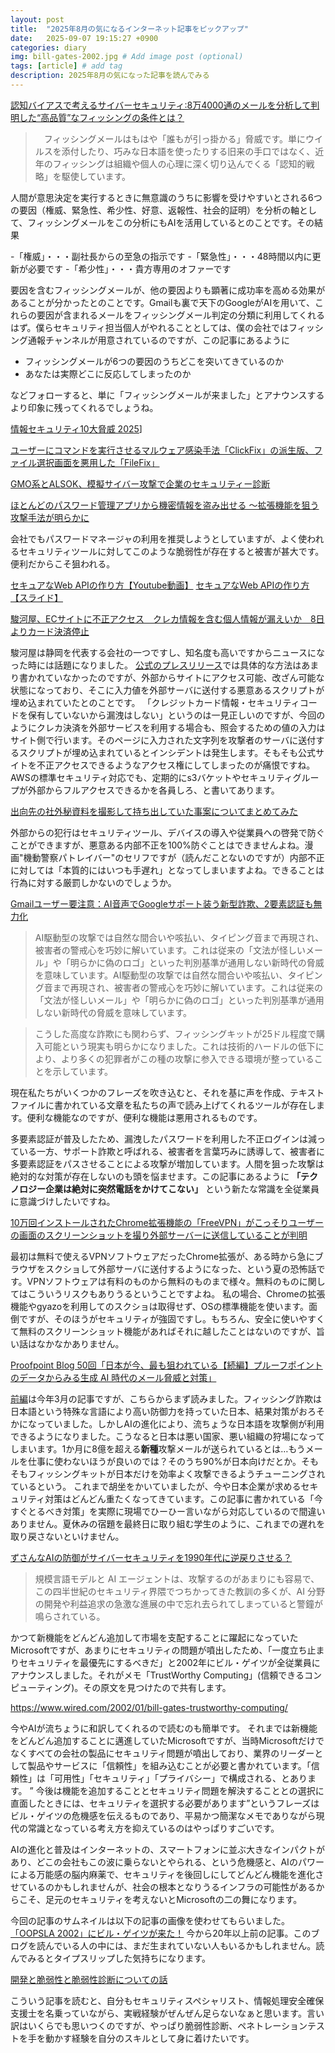 ```yaml
---
layout: post
title:  "2025年8月の気になるインターネット記事をピックアップ"
date:   2025-09-07 19:15:27 +0900
categories: diary
img: bill-gates-2002.jpg # Add image post (optional)
tags: [article] # add tag
description: 2025年8月の気になった記事を読んでみる
---
```


[認知バイアスで考えるサイバーセキュリティ:8万4000通のメールを分析して判明した“高品質”なフィッシングの条件とは？](https://www.itmedia.co.jp/enterprise/articles/2508/01/news013.html)

>　フィッシングメールはもはや「誰もが引っ掛かる」脅威です。単にウイルスを添付したり、巧みな日本語を使ったりする旧来の手口ではなく、近年のフィッシングは組織や個人の心理に深く切り込んでくる「認知的戦略」を駆使しています。

人間が意思決定を実行するときに無意識のうちに影響を受けやすいとされる6つの要因（権威、緊急性、希少性、好意、返報性、社会的証明）を分析の軸として、フィッシングメールをこの分析にもAIを活用しているとのことです。その結果

-「権威」・・・副社長からの至急の指示です
-「緊急性」・・・48時間以内に更新が必要です
-「希少性」・・・貴方専用のオファーです

要因を含むフィッシングメールが、他の要因よりも顕著に成功率を高める効果があることが分かったとのことです。Gmailも裏で天下のGoogleがAIを用いて、これらの要因が含まれるメールをフィッシングメール判定の分類に利用してくれるはず。僕らセキュリティ担当個人がやれることとしては、僕の会社ではフィッシング通報チャンネルが用意されているのですが、この記事にあるように

- フィッシングメールが6つの要因のうちどこを突いてきているのか
- あなたは実際どこに反応してしまったのか

などフォローすると、単に「フィッシングメールが来ました」とアナウンスするより印象に残ってくれるでしょうね。

[情報セキュリティ10大脅威 2025](https://www.ipa.go.jp/security/10threats/10threats2025.html)]

[ユーザーにコマンドを実行させるマルウェア感染手法「ClickFix」の派生版、ファイル選択画面を悪用した「FileFix」](https://internet.watch.impress.co.jp/docs/news/2035100.html)

[GMO系とALSOK、模擬サイバー攻撃で企業のセキュリティー診断](https://www.nikkei.com/article/DGXZQOUC2843E0Y5A720C2000000/)

[ほとんどのパスワード管理アプリから機密情報を盗み出せる ～拡張機能を狙う攻撃手法が明らかに](https://forest.watch.impress.co.jp/docs/news/2040917.html)

会社でもパスワードマネージャの利用を推奨しようとしていますが、よく使われるセキュリティツールに対してこのような脆弱性が存在すると被害が甚大です。便利だからこそ狙われる。

[セキュアなWeb APIの作り方【Youtube動画】](https://www.youtube.com/watch?v=p3VmoPKrBNs)
[セキュアなWeb APIの作り方【スライド】](https://speakerdeck.com/oracle4engineer/secure-web-ap)


[駿河屋、ECサイトに不正アクセス　クレカ情報を含む個人情報が漏えいか　8日よりカード決済停止](https://www.itmedia.co.jp/news/articles/2508/09/news034.html)

駿河屋は静岡を代表する会社の一つですし、知名度も高いですからニュースになった時には話題になりました。
[公式のプレスリリース](https://www.suruga-ya.jp/feature/osirase/2025_08_08.html)では具体的な方法はあまり書かれていなかったのですが、外部からサイトにアクセス可能、改ざん可能な状態になっており、そこに入力値を外部サーバに送付する悪意あるスクリプトが埋め込まれていたとのことです。
「クレジットカード情報・セキュリティコードを保有していないから漏洩はしない」というのは一見正しいのですが、今回のようにクレカ決済を外部サービスを利用する場合も、照会するための値の入力はサイト側で行います。そのページに入力された文字列を攻撃者のサーバに送付するスクリプトが埋め込まれているとインシデントは発生します。そもそも公式サイトを不正アクセスできるようなアクセス権にしてしまったのが痛恨ですね。AWSの標準セキュリティ対応でも、定期的にs3バケットやセキュリティグループが外部からフルアクセスできるかを各員しろ、と書いてあります。

[出向先の社外秘資料を撮影して持ち出していた事案についてまとめてみた](https://piyolog.hatenadiary.jp/entry/2025/08/14/000155#f-a6945c0c)

外部からの犯行はセキュリティツール、デバイスの導入や従業員への啓発で防ぐことができますが、悪意ある内部不正を100%防ぐことはできませんよね。漫画"機動警察パトレイバー"のセリフですが（読んだことないのですが）内部不正に対しては「本質的にはいつも手遅れ」となってしまいますよね。できることは行為に対する厳罰しかないのでしょうか。

[Gmailユーザー要注意：AI音声でGoogleサポート装う新型詐欺、2要素認証も無力化](https://innovatopia.jp/cyber-security/cyber-security-news/63779/)


> AI駆動型の攻撃では自然な間合いや咳払い、タイピング音まで再現され、被害者の警戒心を巧妙に解いています。これは従来の「文法が怪しいメール」や「明らかに偽のロゴ」といった判別基準が通用しない新時代の脅威を意味しています。AI駆動型の攻撃では自然な間合いや咳払い、タイピング音まで再現され、被害者の警戒心を巧妙に解いています。これは従来の「文法が怪しいメール」や「明らかに偽のロゴ」といった判別基準が通用しない新時代の脅威を意味しています。

> こうした高度な詐欺にも関わらず、フィッシングキットが25ドル程度で購入可能という現実も明らかになりました。これは技術的ハードルの低下により、より多くの犯罪者がこの種の攻撃に参入できる環境が整っていることを示しています。

現在私たちがいくつかのフレーズを吹き込むと、それを基に声を作成、テキストファイルに書かれている文章を私たちの声で読み上げてくれるツールが存在します。便利な機能なのですが、便利な機能は悪用されるものです。

多要素認証が普及したため、漏洩したパスワードを利用した不正ログインは減っている一方、サポート詐欺と呼ばれる、被害者を言葉巧みに誘導して、被害者に多要素認証をパスさせることによる攻撃が増加しています。人間を狙った攻撃は絶対的な対策が存在しないのも頭を悩ませます。この記事にあるように **「テクノロジー企業は絶対に突然電話をかけてこない」** という新たな常識を全従業員に意識づけしたいですね。

[10万回インストールされたChrome拡張機能の「FreeVPN」がこっそりユーザーの画面のスクリーンショットを撮り外部サーバーに送信していることが判明](https://gigazine.net/news/20250821-freevpn-chrome-extension-captures-screen/)

最初は無料で使えるVPNソフトウェアだったChrome拡張が、ある時から急にブラウザをスクショして外部サーバに送付するようになった、という夏の恐怖話です。VPNソフトウェアは有料のものから無料のものまで様々。無料のものに関してはこういうリスクもありうるということですよね。
私の場合、Chromeの拡張機能やgyazoを利用してのスクショは取得せず、OSの標準機能を使います。面倒ですが、そのほうがセキュリティが強固ですし。もちろん、安全に使いやすくて無料のスクリーンショット機能があればそれに越したことはないのですが、旨い話はなかなかありません。

[Proofpoint Blog 50回「日本が今、最も狙われている【続編】プルーフポイントのデータからみる生成 AI 時代のメール脅威と対策」](https://scan.netsecurity.ne.jp/article/2025/08/26/53510.html)

[前編](https://www.proofpoint.com/jp/blog/email-and-cloud-threats/Japan-is-now-the-most-targeted-country-in-the-world)は今年3月の記事ですが、こちらからまず読みました。フィッシング詐欺は日本語という特殊な言語により高い防御力を持っていた日本、結果対策がおろそかになっていました。しかしAIの進化により、流ちょうな日本語を攻撃側が利用できるようになりました。こうなると日本は悪い国家、悪い組織の狩場になってしまいます。1か月に8億を超える**新種**攻撃メールが送られているとは…もうメールを仕事に使わないほうが良いのでは？そのうち90%が日本向けだとか。そもそもフィッシングキットが日本だけを効率よく攻撃できるようチューニングされているという。
これまで胡坐をかいていましたが、今や日本企業が求めるセキュリティ対策はどんどん重たくなってきています。この記事に書かれている「今すぐとるべき対策」を実際に現場でひーひー言いながら対応しているので間違いありません。夏休みの宿題を最終日に取り組む学生のように、これまでの遅れを取り戻さないといけません。

[ずさんなAIの防御がサイバーセキュリティを1990年代に逆戻りさせる？](https://yamdas.hatenablog.com/entry/20250819/sloppy-ai-defenses)

> 規模言語モデルと AI エージェントは、攻撃するのがあまりにも容易で、この四半世紀のセキュリティ界隈でつちかってきた教訓の多くが、AI 分野の開発や利益追求の急激な進展の中で忘れ去られてしまっていると警鐘が鳴らされている。

かつて新機能をどんどん追加して市場を支配することに躍起になっていたMicrosoftですが、あまりにセキュリティの問題が噴出したため、「一度立ち止まりセキュリティを最優先にするべきだ」と2002年にビル・ゲイツが全従業員にアナウンスしました。それがメモ「TrustWorthy Computing」(信頼できるコンピューティング)。その原文を見つけたので共有します。

https://www.wired.com/2002/01/bill-gates-trustworthy-computing/

今やAIが流ちょうに和訳してくれるので読むのも簡単です。
それまでは新機能をどんどん追加することに邁進していたMicrosoftですが、当時Microsoftだけでなくすべての会社の製品にセキュリティ問題が噴出しており、業界のリーダーとして製品やサービスに「信頼性」を組み込むことが必要と書かれています。「信頼性」は「可用性」「セキュリティ」「プライバシー」で構成される、とあります。
” 今後は機能を追加することとセキュリティ問題を解決することとの選択に直面したときには、セキュリティを選択する必要があります”というフレーズはビル・ゲイツの危機感を伝えるものであり、平易かつ簡潔なメモでありながら現代の常識となっている考え方を抑えているのはやっぱりすごいです。

AIの進化と普及はインターネットの、スマートフォンに並ぶ大きなインパクトがあり、どこの会社もこの波に乗らないとやられる、という危機感と、AIのパワーによる万能感の脳内麻薬で、セキュリティを後回しにしてどんどん機能を進化させているのかもしれませんが、社会の根本となりうるインフラの可能性があるからこそ、足元のセキュリティを考えないとMicrosoftの二の舞になります。

今回の記事のサムネイルは以下の記事の画像を使わせてもらいました。
[「OOPSLA 2002」にビル・ゲイツが来た！](https://www.itmedia.co.jp/im/articles/0212/07/news001.html)
今から20年以上前の記事。このブログを読んでいる人の中には、まだ生まれていない人もいるかもしれません。読んでみるとタイプスリップした気持ちになります。

[開発と脆弱性と脆弱性診断についての話](https://speakerdeck.com/su3158/kai-fa-tocui-ruo-xing-tocui-ruo-xing-zhen-duan-nituitenohua)

こういう記事を読むと、自分もセキュリティスペシャリスト、情報処理安全確保支援士を名乗っていながら、実戦経験がぜんぜん足らないなぁと思います。言い訳はいくらでも思いつくのですが、やっぱり脆弱性診断、ペネトレーションテストを手を動かす経験を自分のスキルとして身に着けたいです。